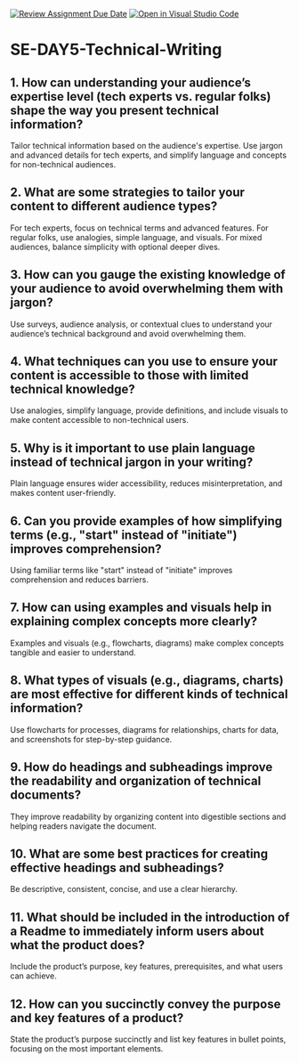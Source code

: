 [![Review Assignment Due Date](https://classroom.github.com/assets/deadline-readme-button-22041afd0340ce965d47ae6ef1cefeee28c7c493a6346c4f15d667ab976d596c.svg)](https://classroom.github.com/a/zsAR-pyY)
[![Open in Visual Studio Code](https://classroom.github.com/assets/open-in-vscode-2e0aaae1b6195c2367325f4f02e2d04e9abb55f0b24a779b69b11b9e10269abc.svg)](https://classroom.github.com/online_ide?assignment_repo_id=18503041&assignment_repo_type=AssignmentRepo)
# SE-DAY5-Technical-Writing
## 1. How can understanding your audience’s expertise level (tech experts vs. regular folks) shape the way you present technical information?
Tailor technical information based on the audience's expertise. Use jargon and advanced details for tech experts, and simplify language and concepts for non-technical audiences.
## 2. What are some strategies to tailor your content to different audience types?
For tech experts, focus on technical terms and advanced features. For regular folks, use analogies, simple language, and visuals. For mixed audiences, balance simplicity with optional deeper dives.
## 3. How can you gauge the existing knowledge of your audience to avoid overwhelming them with jargon?
Use surveys, audience analysis, or contextual clues to understand your audience’s technical background and avoid overwhelming them.
## 4. What techniques can you use to ensure your content is accessible to those with limited technical knowledge?
Use analogies, simplify language, provide definitions, and include visuals to make content accessible to non-technical users.
## 5. Why is it important to use plain language instead of technical jargon in your writing?
Plain language ensures wider accessibility, reduces misinterpretation, and makes content user-friendly.
## 6. Can you provide examples of how simplifying terms (e.g., "start" instead of "initiate") improves comprehension?
Using familiar terms like "start" instead of "initiate" improves comprehension and reduces barriers.
## 7. How can using examples and visuals help in explaining complex concepts more clearly?
Examples and visuals (e.g., flowcharts, diagrams) make complex concepts tangible and easier to understand.
## 8. What types of visuals (e.g., diagrams, charts) are most effective for different kinds of technical information?
Use flowcharts for processes, diagrams for relationships, charts for data, and screenshots for step-by-step guidance.
## 9. How do headings and subheadings improve the readability and organization of technical documents?
 They improve readability by organizing content into digestible sections and helping readers navigate the document.
## 10. What are some best practices for creating effective headings and subheadings?
Be descriptive, consistent, concise, and use a clear hierarchy.
## 11. What should be included in the introduction of a Readme to immediately inform users about what the product does?
Include the product’s purpose, key features, prerequisites, and what users can achieve.
## 12. How can you succinctly convey the purpose and key features of a product?
State the product’s purpose succinctly and list key features in bullet points, focusing on the most important elements.
